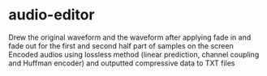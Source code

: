 # audio-editor
Drew the original waveform and the waveform after applying fade in and fade out for the first and second half part of samples on the screen
Encoded audios using lossless method (linear prediction, channel coupling and Huffman encoder) and outputted compressive data to TXT files
